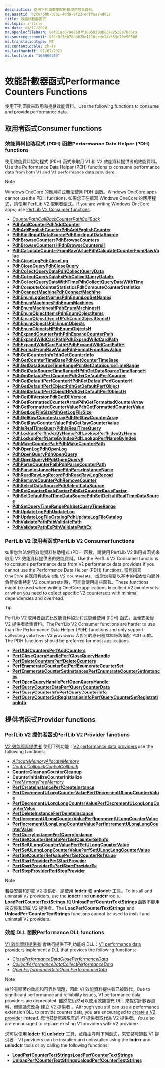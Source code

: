 ```yaml
---
description: 使用下列函數來取用和提供效能資料。
ms.assetid: a2c97b8b-b1b1-4dd8-8f23-edffaa74d028
title: 效能計數器函式
ms.topic: article
ms.date: 08/17/2020
ms.openlocfilehash: 8ef01ac07ae8507f1005839ab838e2528e76d6ca
ms.sourcegitcommit: 831e8f3db78ab820e1710cede244553c70e50500
ms.translationtype: MT
ms.contentlocale: zh-TW
ms.lasthandoff: 01/07/2021
ms.locfileid: "106969360"
---
```

# <a name="performance-counters-functions"></a><span data-ttu-id="12426-103">效能計數器函式</span><span class="sxs-lookup"><span data-stu-id="12426-103">Performance Counters Functions</span></span>

<span data-ttu-id="12426-104">使用下列函數來取用和提供效能資料。</span><span class="sxs-lookup"><span data-stu-id="12426-104">Use the following functions to consume and provide performance data.</span></span>

## <a name="consumer-functions"></a><span data-ttu-id="12426-105">取用者函式</span><span class="sxs-lookup"><span data-stu-id="12426-105">Consumer functions</span></span>

### <a name="performance-data-helper-pdh-functions"></a><span data-ttu-id="12426-106">效能資料協助程式 (PDH) 函數</span><span class="sxs-lookup"><span data-stu-id="12426-106">Performance Data Helper (PDH) functions</span></span>

<span data-ttu-id="12426-107">使用效能資料協助程式 (PDH) 函式來取用 V1 和 V2 效能資料提供者的效能資料。</span><span class="sxs-lookup"><span data-stu-id="12426-107">Use the Performance Data Helper (PDH) functions to consume performance data from both V1 and V2 performance data providers.</span></span>

> [!Note]
> <span data-ttu-id="12426-108">Windows OneCore 的應用程式無法使用 PDH 函數。</span><span class="sxs-lookup"><span data-stu-id="12426-108">Windows OneCore apps cannot use the PDH functions.</span></span> <span data-ttu-id="12426-109">如果您正在撰寫 Windows OneCore 的應用程式，請使用 [PerfLib V2 取用者](using-the-perflib-functions-to-consume-counter-data.md)函式。</span><span class="sxs-lookup"><span data-stu-id="12426-109">If you are writing Windows OneCore apps, use [PerfLib V2 Consumer functions](using-the-perflib-functions-to-consume-counter-data.md).</span></span>

- [<span data-ttu-id="12426-110">*CounterPathCallBack*</span><span class="sxs-lookup"><span data-stu-id="12426-110">*CounterPathCallBack*</span></span>](/windows/desktop/api/Pdh/nc-pdh-counterpathcallback)
- [<span data-ttu-id="12426-111">**PdhAddCounter**</span><span class="sxs-lookup"><span data-stu-id="12426-111">**PdhAddCounter**</span></span>](/windows/desktop/api/Pdh/nf-pdh-pdhaddcountera)
- [<span data-ttu-id="12426-112">**PdhAddEnglishCounter**</span><span class="sxs-lookup"><span data-stu-id="12426-112">**PdhAddEnglishCounter**</span></span>](/windows/desktop/api/Pdh/nf-pdh-pdhaddenglishcountera)
- [<span data-ttu-id="12426-113">**PdhBindInputDataSource**</span><span class="sxs-lookup"><span data-stu-id="12426-113">**PdhBindInputDataSource**</span></span>](/windows/desktop/api/Pdh/nf-pdh-pdhbindinputdatasourcea)
- [<span data-ttu-id="12426-114">**PdhBrowseCounters**</span><span class="sxs-lookup"><span data-stu-id="12426-114">**PdhBrowseCounters**</span></span>](/windows/desktop/api/Pdh/nf-pdh-pdhbrowsecountersa)
- [<span data-ttu-id="12426-115">**PdhBrowseCountersH**</span><span class="sxs-lookup"><span data-stu-id="12426-115">**PdhBrowseCountersH**</span></span>](/windows/desktop/api/Pdh/nf-pdh-pdhbrowsecountersha)
- [<span data-ttu-id="12426-116">**PdhCalculateCounterFromRawValue**</span><span class="sxs-lookup"><span data-stu-id="12426-116">**PdhCalculateCounterFromRawValue**</span></span>](/windows/desktop/api/Pdh/nf-pdh-pdhcalculatecounterfromrawvalue)
- [<span data-ttu-id="12426-117">**PdhCloseLog**</span><span class="sxs-lookup"><span data-stu-id="12426-117">**PdhCloseLog**</span></span>](/windows/desktop/api/Pdh/nf-pdh-pdhcloselog)
- [<span data-ttu-id="12426-118">**PdhCloseQuery**</span><span class="sxs-lookup"><span data-stu-id="12426-118">**PdhCloseQuery**</span></span>](/windows/desktop/api/Pdh/nf-pdh-pdhclosequery)
- [<span data-ttu-id="12426-119">**PdhCollectQueryData**</span><span class="sxs-lookup"><span data-stu-id="12426-119">**PdhCollectQueryData**</span></span>](/windows/desktop/api/Pdh/nf-pdh-pdhcollectquerydata)
- [<span data-ttu-id="12426-120">**PdhCollectQueryDataEx**</span><span class="sxs-lookup"><span data-stu-id="12426-120">**PdhCollectQueryDataEx**</span></span>](/windows/desktop/api/Pdh/nf-pdh-pdhcollectquerydataex)
- [<span data-ttu-id="12426-121">**PdhCollectQueryDataWithTime**</span><span class="sxs-lookup"><span data-stu-id="12426-121">**PdhCollectQueryDataWithTime**</span></span>](/windows/desktop/api/Pdh/nf-pdh-pdhcollectquerydatawithtime)
- [<span data-ttu-id="12426-122">**PdhComputeCounterStatistics**</span><span class="sxs-lookup"><span data-stu-id="12426-122">**PdhComputeCounterStatistics**</span></span>](/windows/desktop/api/Pdh/nf-pdh-pdhcomputecounterstatistics)
- [<span data-ttu-id="12426-123">**PdhConnectMachine**</span><span class="sxs-lookup"><span data-stu-id="12426-123">**PdhConnectMachine**</span></span>](/windows/desktop/api/Pdh/nf-pdh-pdhconnectmachinea)
- [<span data-ttu-id="12426-124">**PdhEnumLogSetNames**</span><span class="sxs-lookup"><span data-stu-id="12426-124">**PdhEnumLogSetNames**</span></span>](/windows/desktop/api/Pdh/nf-pdh-pdhenumlogsetnamesa)
- [<span data-ttu-id="12426-125">**PdhEnumMachines**</span><span class="sxs-lookup"><span data-stu-id="12426-125">**PdhEnumMachines**</span></span>](/windows/desktop/api/Pdh/nf-pdh-pdhenummachinesa)
- [<span data-ttu-id="12426-126">**PdhEnumMachinesH**</span><span class="sxs-lookup"><span data-stu-id="12426-126">**PdhEnumMachinesH**</span></span>](/windows/desktop/api/Pdh/nf-pdh-pdhenummachinesha)
- [<span data-ttu-id="12426-127">**PdhEnumObjectItems**</span><span class="sxs-lookup"><span data-stu-id="12426-127">**PdhEnumObjectItems**</span></span>](/windows/desktop/api/Pdh/nf-pdh-pdhenumobjectitemsa)
- [<span data-ttu-id="12426-128">**PdhEnumObjectItemsH**</span><span class="sxs-lookup"><span data-stu-id="12426-128">**PdhEnumObjectItemsH**</span></span>](/windows/desktop/api/Pdh/nf-pdh-pdhenumobjectitemsha)
- [<span data-ttu-id="12426-129">**PdhEnumObjects**</span><span class="sxs-lookup"><span data-stu-id="12426-129">**PdhEnumObjects**</span></span>](/windows/desktop/api/Pdh/nf-pdh-pdhenumobjectsa)
- [<span data-ttu-id="12426-130">**PdhEnumObjectsH**</span><span class="sxs-lookup"><span data-stu-id="12426-130">**PdhEnumObjectsH**</span></span>](/windows/desktop/api/Pdh/nf-pdh-pdhenumobjectsha)
- [<span data-ttu-id="12426-131">**PdhExpandCounterPath**</span><span class="sxs-lookup"><span data-stu-id="12426-131">**PdhExpandCounterPath**</span></span>](/windows/desktop/api/Pdh/nf-pdh-pdhexpandcounterpatha)
- [<span data-ttu-id="12426-132">**PdhExpandWildCardPath**</span><span class="sxs-lookup"><span data-stu-id="12426-132">**PdhExpandWildCardPath**</span></span>](/windows/desktop/api/Pdh/nf-pdh-pdhexpandwildcardpatha)
- [<span data-ttu-id="12426-133">**PdhExpandWildCardPathH**</span><span class="sxs-lookup"><span data-stu-id="12426-133">**PdhExpandWildCardPathH**</span></span>](/windows/desktop/api/Pdh/nf-pdh-pdhexpandwildcardpathha)
- [<span data-ttu-id="12426-134">**PdhFormatFromRawValue**</span><span class="sxs-lookup"><span data-stu-id="12426-134">**PdhFormatFromRawValue**</span></span>](/windows/desktop/api/Pdh/nf-pdh-pdhformatfromrawvalue)
- [<span data-ttu-id="12426-135">**PdhGetCounterInfo**</span><span class="sxs-lookup"><span data-stu-id="12426-135">**PdhGetCounterInfo**</span></span>](/windows/desktop/api/Pdh/nf-pdh-pdhgetcounterinfoa)
- [<span data-ttu-id="12426-136">**PdhGetCounterTimeBase**</span><span class="sxs-lookup"><span data-stu-id="12426-136">**PdhGetCounterTimeBase**</span></span>](/windows/desktop/api/Pdh/nf-pdh-pdhgetcountertimebase)
- [<span data-ttu-id="12426-137">**PdhGetDataSourceTimeRange**</span><span class="sxs-lookup"><span data-stu-id="12426-137">**PdhGetDataSourceTimeRange**</span></span>](/windows/desktop/api/Pdh/nf-pdh-pdhgetdatasourcetimerangea)
- [<span data-ttu-id="12426-138">**PdhGetDataSourceTimeRangeH**</span><span class="sxs-lookup"><span data-stu-id="12426-138">**PdhGetDataSourceTimeRangeH**</span></span>](/windows/desktop/api/Pdh/nf-pdh-pdhgetdatasourcetimerangeh)
- [<span data-ttu-id="12426-139">**PdhGetDefaultPerfCounter**</span><span class="sxs-lookup"><span data-stu-id="12426-139">**PdhGetDefaultPerfCounter**</span></span>](/windows/desktop/api/Pdh/nf-pdh-pdhgetdefaultperfcountera)
- [<span data-ttu-id="12426-140">**PdhGetDefaultPerfCounterH**</span><span class="sxs-lookup"><span data-stu-id="12426-140">**PdhGetDefaultPerfCounterH**</span></span>](/windows/desktop/api/Pdh/nf-pdh-pdhgetdefaultperfcounterha)
- [<span data-ttu-id="12426-141">**PdhGetDefaultPerfObject**</span><span class="sxs-lookup"><span data-stu-id="12426-141">**PdhGetDefaultPerfObject**</span></span>](/windows/desktop/api/Pdh/nf-pdh-pdhgetdefaultperfobjecta)
- [<span data-ttu-id="12426-142">**PdhGetDefaultPerfObjectH**</span><span class="sxs-lookup"><span data-stu-id="12426-142">**PdhGetDefaultPerfObjectH**</span></span>](/windows/desktop/api/Pdh/nf-pdh-pdhgetdefaultperfobjectha)
- [<span data-ttu-id="12426-143">**PdhGetDllVersion**</span><span class="sxs-lookup"><span data-stu-id="12426-143">**PdhGetDllVersion**</span></span>](/windows/desktop/api/Pdh/nf-pdh-pdhgetdllversion)
- [<span data-ttu-id="12426-144">**PdhGetFormattedCounterArray**</span><span class="sxs-lookup"><span data-stu-id="12426-144">**PdhGetFormattedCounterArray**</span></span>](/windows/desktop/api/Pdh/nf-pdh-pdhgetformattedcounterarraya)
- [<span data-ttu-id="12426-145">**PdhGetFormattedCounterValue**</span><span class="sxs-lookup"><span data-stu-id="12426-145">**PdhGetFormattedCounterValue**</span></span>](/windows/desktop/api/Pdh/nf-pdh-pdhgetformattedcountervalue)
- [<span data-ttu-id="12426-146">**PdhGetLogFileSize**</span><span class="sxs-lookup"><span data-stu-id="12426-146">**PdhGetLogFileSize**</span></span>](/windows/desktop/api/Pdh/nf-pdh-pdhgetlogfilesize)
- [<span data-ttu-id="12426-147">**PdhGetRawCounterArray**</span><span class="sxs-lookup"><span data-stu-id="12426-147">**PdhGetRawCounterArray**</span></span>](/windows/desktop/api/Pdh/nf-pdh-pdhgetrawcounterarraya)
- [<span data-ttu-id="12426-148">**PdhGetRawCounterValue**</span><span class="sxs-lookup"><span data-stu-id="12426-148">**PdhGetRawCounterValue**</span></span>](/windows/desktop/api/Pdh/nf-pdh-pdhgetrawcountervalue)
- [<span data-ttu-id="12426-149">**PdhIsRealTimeQuery**</span><span class="sxs-lookup"><span data-stu-id="12426-149">**PdhIsRealTimeQuery**</span></span>](/windows/desktop/api/Pdh/nf-pdh-pdhisrealtimequery)
- [<span data-ttu-id="12426-150">**PdhLookupPerfIndexByName**</span><span class="sxs-lookup"><span data-stu-id="12426-150">**PdhLookupPerfIndexByName**</span></span>](/windows/desktop/api/Pdh/nf-pdh-pdhlookupperfindexbynamea)
- [<span data-ttu-id="12426-151">**PdhLookupPerfNameByIndex**</span><span class="sxs-lookup"><span data-stu-id="12426-151">**PdhLookupPerfNameByIndex**</span></span>](/windows/desktop/api/Pdh/nf-pdh-pdhlookupperfnamebyindexa)
- [<span data-ttu-id="12426-152">**PdhMakeCounterPath**</span><span class="sxs-lookup"><span data-stu-id="12426-152">**PdhMakeCounterPath**</span></span>](/windows/desktop/api/Pdh/nf-pdh-pdhmakecounterpatha)
- [<span data-ttu-id="12426-153">**PdhOpenLog**</span><span class="sxs-lookup"><span data-stu-id="12426-153">**PdhOpenLog**</span></span>](/windows/desktop/api/Pdh/nf-pdh-pdhopenloga)
- [<span data-ttu-id="12426-154">**PdhOpenQuery**</span><span class="sxs-lookup"><span data-stu-id="12426-154">**PdhOpenQuery**</span></span>](/windows/desktop/api/Pdh/nf-pdh-pdhopenquerya)
- [<span data-ttu-id="12426-155">**PdhOpenQueryH**</span><span class="sxs-lookup"><span data-stu-id="12426-155">**PdhOpenQueryH**</span></span>](/windows/desktop/api/Pdh/nf-pdh-pdhopenqueryh)
- [<span data-ttu-id="12426-156">**PdhParseCounterPath**</span><span class="sxs-lookup"><span data-stu-id="12426-156">**PdhParseCounterPath**</span></span>](/windows/desktop/api/Pdh/nf-pdh-pdhparsecounterpatha)
- [<span data-ttu-id="12426-157">**PdhParseInstanceName**</span><span class="sxs-lookup"><span data-stu-id="12426-157">**PdhParseInstanceName**</span></span>](/windows/desktop/api/Pdh/nf-pdh-pdhparseinstancenamea)
- [<span data-ttu-id="12426-158">**PdhReadRawLogRecord**</span><span class="sxs-lookup"><span data-stu-id="12426-158">**PdhReadRawLogRecord**</span></span>](/windows/desktop/api/Pdh/nf-pdh-pdhreadrawlogrecord)
- [<span data-ttu-id="12426-159">**PdhRemoveCounter**</span><span class="sxs-lookup"><span data-stu-id="12426-159">**PdhRemoveCounter**</span></span>](/windows/desktop/api/Pdh/nf-pdh-pdhremovecounter)
- [<span data-ttu-id="12426-160">**PdhSelectDataSource**</span><span class="sxs-lookup"><span data-stu-id="12426-160">**PdhSelectDataSource**</span></span>](/windows/desktop/api/Pdh/nf-pdh-pdhselectdatasourcea)
- [<span data-ttu-id="12426-161">**PdhSetCounterScaleFactor**</span><span class="sxs-lookup"><span data-stu-id="12426-161">**PdhSetCounterScaleFactor**</span></span>](/windows/desktop/api/Pdh/nf-pdh-pdhsetcounterscalefactor)
- [<span data-ttu-id="12426-162">**PdhSetDefaultRealTimeDataSource**</span><span class="sxs-lookup"><span data-stu-id="12426-162">**PdhSetDefaultRealTimeDataSource**</span></span>](/windows/desktop/api/Pdh/nf-pdh-pdhsetdefaultrealtimedatasource)
- [<span data-ttu-id="12426-163">**PdhSetQueryTimeRange**</span><span class="sxs-lookup"><span data-stu-id="12426-163">**PdhSetQueryTimeRange**</span></span>](/windows/desktop/api/Pdh/nf-pdh-pdhsetquerytimerange)
- [<span data-ttu-id="12426-164">**PdhUpdateLog**</span><span class="sxs-lookup"><span data-stu-id="12426-164">**PdhUpdateLog**</span></span>](/windows/desktop/api/Pdh/nf-pdh-pdhupdateloga)
- [<span data-ttu-id="12426-165">**PdhUpdateLogFileCatalog**</span><span class="sxs-lookup"><span data-stu-id="12426-165">**PdhUpdateLogFileCatalog**</span></span>](/windows/desktop/api/Pdh/nf-pdh-pdhupdatelogfilecatalog)
- [<span data-ttu-id="12426-166">**PdhValidatePath**</span><span class="sxs-lookup"><span data-stu-id="12426-166">**PdhValidatePath**</span></span>](/windows/desktop/api/Pdh/nf-pdh-pdhvalidatepatha)
- [<span data-ttu-id="12426-167">**PdhValidatePathEx**</span><span class="sxs-lookup"><span data-stu-id="12426-167">**PdhValidatePathEx**</span></span>](/windows/desktop/api/Pdh/nf-pdh-pdhvalidatepathexa)

### <a name="perflib-v2-consumer-functions"></a><span data-ttu-id="12426-168">PerfLib V2 取用者函式</span><span class="sxs-lookup"><span data-stu-id="12426-168">PerfLib V2 Consumer functions</span></span>

<span data-ttu-id="12426-169">如果您無法使用效能資料協助程式 (PDH) 函數，請使用 PerfLib V2 取用者函式來取用 V2 效能資料提供者的效能資料。</span><span class="sxs-lookup"><span data-stu-id="12426-169">Use the PerfLib V2 Consumer functions to consume performance data from V2 performance data providers if you cannot use the Performance Data Helper (PDH) functions.</span></span> <span data-ttu-id="12426-170">當您撰寫 OneCore 的應用程式來收集 V2 countersets，或當您需要以基本的相依性和額外負荷收集特定 V2 countersets 時，可能會使用這些函數。</span><span class="sxs-lookup"><span data-stu-id="12426-170">These functions might be used when writing OneCore applications to collect V2 countersets or when you need to collect specific V2 countersets with minimal dependencies and overhead.</span></span>

> [!TIP]
> <span data-ttu-id="12426-171">PerfLib V2 取用者函式比效能資料協助程式更難使用 (PDH) 函式，且僅支援從 V2 提供者收集資料。</span><span class="sxs-lookup"><span data-stu-id="12426-171">The PerfLib V2 Consumer functions are harder to use than the Performance Data Helper (PDH) functions and only support collecting data from V2 providers.</span></span> <span data-ttu-id="12426-172">大部分的應用程式都應該偏好 PDH 函數。</span><span class="sxs-lookup"><span data-stu-id="12426-172">The PDH functions should be preferred for most applications.</span></span>

- [<span data-ttu-id="12426-173">**PerfAddCounters**</span><span class="sxs-lookup"><span data-stu-id="12426-173">**PerfAddCounters**</span></span>](/windows/desktop/api/Perflib/nf-perflib-perfaddcounters)
- [<span data-ttu-id="12426-174">**PerfCloseQueryHandle**</span><span class="sxs-lookup"><span data-stu-id="12426-174">**PerfCloseQueryHandle**</span></span>](/windows/desktop/api/Perflib/nf-perflib-perfclosequeryhandle)
- [<span data-ttu-id="12426-175">**PerfDeleteCounters**</span><span class="sxs-lookup"><span data-stu-id="12426-175">**PerfDeleteCounters**</span></span>](/windows/desktop/api/Perflib/nf-perflib-perfdeletecounters)
- [<span data-ttu-id="12426-176">**PerfEnumerateCounterSet**</span><span class="sxs-lookup"><span data-stu-id="12426-176">**PerfEnumerateCounterSet**</span></span>](/windows/desktop/api/Perflib/nf-perflib-perfenumeratecounterset)
- [<span data-ttu-id="12426-177">**PerfEnumerateCounterSetInstances**</span><span class="sxs-lookup"><span data-stu-id="12426-177">**PerfEnumerateCounterSetInstances**</span></span>](/windows/desktop/api/Perflib/nf-perflib-perfenumeratecountersetinstances)
- [<span data-ttu-id="12426-178">**PerfOpenQueryHandle**</span><span class="sxs-lookup"><span data-stu-id="12426-178">**PerfOpenQueryHandle**</span></span>](/windows/desktop/api/Perflib/nf-perflib-perfopenqueryhandle)
- [<span data-ttu-id="12426-179">**PerfQueryCounterData**</span><span class="sxs-lookup"><span data-stu-id="12426-179">**PerfQueryCounterData**</span></span>](/windows/desktop/api/Perflib/nf-perflib-perfquerycounterdata)
- [<span data-ttu-id="12426-180">**PerfQueryCounterInfo**</span><span class="sxs-lookup"><span data-stu-id="12426-180">**PerfQueryCounterInfo**</span></span>](/windows/desktop/api/Perflib/nf-perflib-perfquerycounterinfo)
- [<span data-ttu-id="12426-181">**PerfQueryCounterSetRegistrationInfo**</span><span class="sxs-lookup"><span data-stu-id="12426-181">**PerfQueryCounterSetRegistrationInfo**</span></span>](/windows/desktop/api/Perflib/nf-perflib-perfquerycountersetregistrationinfo)

## <a name="provider-functions"></a><span data-ttu-id="12426-182">提供者函式</span><span class="sxs-lookup"><span data-stu-id="12426-182">Provider functions</span></span>

### <a name="perflib-v2-provider-functions"></a><span data-ttu-id="12426-183">PerfLib V2 提供者函式</span><span class="sxs-lookup"><span data-stu-id="12426-183">PerfLib V2 Provider functions</span></span>

<span data-ttu-id="12426-184">[V2 效能資料提供者](providing-counter-data-using-version-2-0.md) 使用下列功能：</span><span class="sxs-lookup"><span data-stu-id="12426-184">[V2 performance data providers](providing-counter-data-using-version-2-0.md) use the following functions:</span></span>

- [<span data-ttu-id="12426-185">*AllocateMemory*</span><span class="sxs-lookup"><span data-stu-id="12426-185">*AllocateMemory*</span></span>](/windows/desktop/api/Perflib/nc-perflib-perf_mem_alloc)
- [<span data-ttu-id="12426-186">*ControlCallback*</span><span class="sxs-lookup"><span data-stu-id="12426-186">*ControlCallback*</span></span>](/windows/desktop/api/Perflib/nc-perflib-perflibrequest)
- [<span data-ttu-id="12426-187">**CounterCleanup**</span><span class="sxs-lookup"><span data-stu-id="12426-187">**CounterCleanup**</span></span>](countercleanup.md)
- [<span data-ttu-id="12426-188">**CounterInitialize**</span><span class="sxs-lookup"><span data-stu-id="12426-188">**CounterInitialize**</span></span>](counterinitialize.md)
- [<span data-ttu-id="12426-189">*FreeMemory*</span><span class="sxs-lookup"><span data-stu-id="12426-189">*FreeMemory*</span></span>](/windows/desktop/api/Perflib/nc-perflib-perf_mem_free)
- [<span data-ttu-id="12426-190">**PerfCreateInstance**</span><span class="sxs-lookup"><span data-stu-id="12426-190">**PerfCreateInstance**</span></span>](/windows/desktop/api/Perflib/nf-perflib-perfcreateinstance)
- [<span data-ttu-id="12426-191">**PerfDecrementULongCounterValue**</span><span class="sxs-lookup"><span data-stu-id="12426-191">**PerfDecrementULongCounterValue**</span></span>](/windows/desktop/api/Perflib/nf-perflib-perfdecrementulongcountervalue)
- [<span data-ttu-id="12426-192">**PerfDecrementULongLongCounterValue**</span><span class="sxs-lookup"><span data-stu-id="12426-192">**PerfDecrementULongLongCounterValue**</span></span>](/windows/desktop/api/Perflib/nf-perflib-perfdecrementulonglongcountervalue)
- [<span data-ttu-id="12426-193">**PerfDeleteInstance**</span><span class="sxs-lookup"><span data-stu-id="12426-193">**PerfDeleteInstance**</span></span>](/windows/desktop/api/Perflib/nf-perflib-perfdeleteinstance)
- [<span data-ttu-id="12426-194">**PerfIncrementULongCounterValue**</span><span class="sxs-lookup"><span data-stu-id="12426-194">**PerfIncrementULongCounterValue**</span></span>](/windows/desktop/api/Perflib/nf-perflib-perfincrementulongcountervalue)
- [<span data-ttu-id="12426-195">**PerfIncrementULongLongCounterValue**</span><span class="sxs-lookup"><span data-stu-id="12426-195">**PerfIncrementULongLongCounterValue**</span></span>](/windows/desktop/api/Perflib/nf-perflib-perfincrementulonglongcountervalue)
- [<span data-ttu-id="12426-196">**PerfQueryInstance**</span><span class="sxs-lookup"><span data-stu-id="12426-196">**PerfQueryInstance**</span></span>](/windows/desktop/api/Perflib/nf-perflib-perfqueryinstance)
- [<span data-ttu-id="12426-197">**PerfSetCounterSetInfo**</span><span class="sxs-lookup"><span data-stu-id="12426-197">**PerfSetCounterSetInfo**</span></span>](/windows/desktop/api/Perflib/nf-perflib-perfsetcountersetinfo)
- [<span data-ttu-id="12426-198">**PerfSetULongCounterValue**</span><span class="sxs-lookup"><span data-stu-id="12426-198">**PerfSetULongCounterValue**</span></span>](/windows/desktop/api/Perflib/nf-perflib-perfsetulongcountervalue)
- [<span data-ttu-id="12426-199">**PerfSetULongLongCounterValue**</span><span class="sxs-lookup"><span data-stu-id="12426-199">**PerfSetULongLongCounterValue**</span></span>](/windows/desktop/api/Perflib/nf-perflib-perfsetulonglongcountervalue)
- [<span data-ttu-id="12426-200">**PerfSetCounterRefValue**</span><span class="sxs-lookup"><span data-stu-id="12426-200">**PerfSetCounterRefValue**</span></span>](/windows/desktop/api/Perflib/nf-perflib-perfsetcounterrefvalue)
- [<span data-ttu-id="12426-201">**PerfStartProvider**</span><span class="sxs-lookup"><span data-stu-id="12426-201">**PerfStartProvider**</span></span>](/windows/desktop/api/Perflib/nf-perflib-perfstartprovider)
- [<span data-ttu-id="12426-202">**PerfStartProviderEx**</span><span class="sxs-lookup"><span data-stu-id="12426-202">**PerfStartProviderEx**</span></span>](/windows/desktop/api/Perflib/nf-perflib-perfstartproviderex)
- [<span data-ttu-id="12426-203">**PerfStopProvider**</span><span class="sxs-lookup"><span data-stu-id="12426-203">**PerfStopProvider**</span></span>](/windows/desktop/api/Perflib/nf-perflib-perfstopprovider)

> [!Note]
> <span data-ttu-id="12426-204">若要安裝和卸載 V2 提供者，請使用 **lodctr** 和 **unlodctr** 工具。</span><span class="sxs-lookup"><span data-stu-id="12426-204">To install and uninstall V2 providers, use the **lodctr** and **unlodctr** tools.</span></span> <span data-ttu-id="12426-205">**LoadPerfCounterTextStrings** 和 **UnloadPerfCounterTextStrings** 函數不能用來安裝和卸載 V2 提供者。</span><span class="sxs-lookup"><span data-stu-id="12426-205">The **LoadPerfCounterTextStrings** and **UnloadPerfCounterTextStrings** functions cannot be used to install and uninstall V2 providers.</span></span>

### <a name="performance-dll-functions"></a><span data-ttu-id="12426-206">效能 DLL 函數</span><span class="sxs-lookup"><span data-stu-id="12426-206">Performance DLL functions</span></span>

<span data-ttu-id="12426-207">[V1 效能資料提供者](providing-counter-data-using-a-performance-dll.md) 會執行提供下列功能的 DLL：</span><span class="sxs-lookup"><span data-stu-id="12426-207">[V1 performance data providers](providing-counter-data-using-a-performance-dll.md) implement a DLL that provides the following functions:</span></span>

- [<span data-ttu-id="12426-208">*ClosePerformanceData*</span><span class="sxs-lookup"><span data-stu-id="12426-208">*ClosePerformanceData*</span></span>](/windows/win32/api/winperf/nc-winperf-pm_close_proc)
- [<span data-ttu-id="12426-209">*CollectPerformanceData*</span><span class="sxs-lookup"><span data-stu-id="12426-209">*CollectPerformanceData*</span></span>](/windows/win32/api/winperf/nc-winperf-pm_collect_proc)
- <span data-ttu-id="12426-210">[*OpenPerformanceData*](/previous-versions/windows/desktop/legacy/aa372200(v=vs.85))</span><span class="sxs-lookup"><span data-stu-id="12426-210">[*OpenPerformanceData*](/previous-versions/windows/desktop/legacy/aa372200(v=vs.85))</span></span>

> [!Note]
> <span data-ttu-id="12426-211">由於有顯著的效能和可靠性問題，因此 V1 效能資料提供者已被取代。</span><span class="sxs-lookup"><span data-stu-id="12426-211">Due to significant performance and reliability issues, V1 performance data providers are deprecated.</span></span> <span data-ttu-id="12426-212">雖然您仍然可以使用效能擴充 DLL 來提供計數器資料，但建議您改為 [建立 V2 提供者](providing-counter-data-using-version-2-0.md) 。</span><span class="sxs-lookup"><span data-stu-id="12426-212">Although you still can use a performance extension DLL to provide counter data, you are encouraged to [create a V2 provider](providing-counter-data-using-version-2-0.md) instead.</span></span> <span data-ttu-id="12426-213">您也鼓勵您將現有的 V1 提供者取代為 V2 提供者。</span><span class="sxs-lookup"><span data-stu-id="12426-213">You also are encouraged to replace existing V1 providers with V2 providers.</span></span>

<span data-ttu-id="12426-214">您可以使用 **lodctr** 和 **unlodctr** 工具，或藉由呼叫下列函式，來安裝和卸載 V1 提供者：</span><span class="sxs-lookup"><span data-stu-id="12426-214">V1 providers can be installed and uninstalled using the **lodctr** and **unlodctr** tools or by calling the following functions:</span></span>

- [<span data-ttu-id="12426-215">**LoadPerfCounterTextStrings**</span><span class="sxs-lookup"><span data-stu-id="12426-215">**LoadPerfCounterTextStrings**</span></span>](/windows/desktop/api/Loadperf/nf-loadperf-loadperfcountertextstringsa)
- [<span data-ttu-id="12426-216">**UnloadPerfCounterTextStrings**</span><span class="sxs-lookup"><span data-stu-id="12426-216">**UnloadPerfCounterTextStrings**</span></span>](/windows/desktop/api/Loadperf/nf-loadperf-unloadperfcountertextstringsa)

